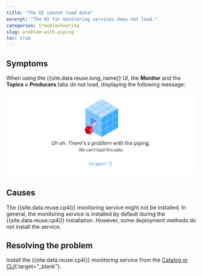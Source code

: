 ```yaml
---
title: "The UI cannot load data"
excerpt: "The UI for monitoring services does not load."
categories: troubleshooting
slug: problem-with-piping
toc: true
---
```


## Symptoms

When using the {{site.data.reuse.long_name}} UI, the **Monitor** and the **Topics > Producers** tabs do not load, displaying the following message:

![Problem with piping message.](../../images/pipe_broken201941.png "Screen capture showing message Uh oh. There's a problem with the piping. We can't load this data.")

## Causes

The {{site.data.reuse.cp4i}} monitoring service might not be installed. In general, the monitoring service is installed by default during the  {{site.data.reuse.cp4i}} installation. However, some deployment methods do not install the service.

## Resolving the problem

Install the {{site.data.reuse.cp4i}} monitoring service from the [Catalog or CLI](https://www.ibm.com/support/knowledgecenter/en/SSGT7J_20.2/monitoring/1.7.0/monitoring_service.html#install_monitsrv){:target="_blank"}.
